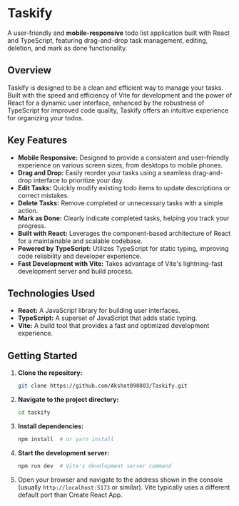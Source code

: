# Taskify

A user-friendly and **mobile-responsive** todo list application built with React and TypeScript, featuring drag-and-drop task management, editing, deletion, and mark as done functionality.

## Overview

Taskify is designed to be a clean and efficient way to manage your tasks. Built with the speed and efficiency of Vite for development and the power of React for a dynamic user interface, enhanced by the robustness of TypeScript for improved code quality, Taskify offers an intuitive experience for organizing your todos.

## Key Features

* **Mobile Responsive:** Designed to provide a consistent and user-friendly experience on various screen sizes, from desktops to mobile phones.
* **Drag and Drop:** Easily reorder your tasks using a seamless drag-and-drop interface to prioritize your day.
* **Edit Tasks:** Quickly modify existing todo items to update descriptions or correct mistakes.
* **Delete Tasks:** Remove completed or unnecessary tasks with a simple action.
* **Mark as Done:** Clearly indicate completed tasks, helping you track your progress.
* **Built with React:** Leverages the component-based architecture of React for a maintainable and scalable codebase.
* **Powered by TypeScript:** Utilizes TypeScript for static typing, improving code reliability and developer experience.
* **Fast Development with Vite:** Takes advantage of Vite's lightning-fast development server and build process.

## Technologies Used

* **React:** A JavaScript library for building user interfaces.
* **TypeScript:** A superset of JavaScript that adds static typing.
* **Vite:** A build tool that provides a fast and optimized development experience.

## Getting Started

1.  **Clone the repository:**
    ```bash
    git clone https://github.com/Akshat090803/Taskify.git
    ```
2.  **Navigate to the project directory:**
    ```bash
    cd taskify
    ```
3.  **Install dependencies:**
    ```bash
    npm install  # or yarn install
    ```
4.  **Start the development server:**
    ```bash
    npm run dev  # Vite's development server command
    ```
5.  Open your browser and navigate to the address shown in the console (usually `http://localhost:5173` or similar). Vite typically uses a different default port than Create React App.




